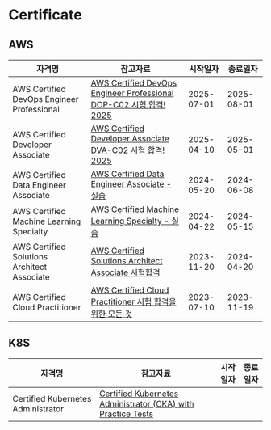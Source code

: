 # Certificate

## AWS 

| 자격명 | 참고자료 | 시작일자 | 종료일자 |
| --- | --- | --- | --- |
| AWS Certified DevOps Engineer Professional | [AWS Certified DevOps Engineer Professional DOP-C02 시험 합격! 2025](udemy.com/course/aws-certified-devops-engineer-professional-korean/?kw=devops&src=sac) | 2025-07-01 | 2025-08-01 |
| AWS Certified Developer Associate | [AWS Certified Developer Associate DVA-C02 시험 합격! 2025](https://www.udemy.com/course/best-aws-certified-developer-associate/?kw=aws+certified&src=sac&couponCode=KRLETSLEARNNOW) | 2025-04-10 | 2025-05-01 |
| AWS Certified Data Engineer Associate | [AWS Certified Data Engineer Associate - 실습](https://www.udemy.com/course/aws-data-engineer) | 2024-05-20 | 2024-06-08 |
| AWS Certified Machine Learning Specialty | [AWS Certified Machine Learning Specialty - 실습](https://www.udemy.com/course/aws-machine-learning) | 2024-04-22 | 2024-05-15 |
| AWS Certified Solutions Architect Associate | [AWS Certified Solutions Architect Associate 시험합격](https://www.udemy.com/course/best-aws-certified-solutions-architect-associate) | 2023-11-20 | 2024-04-20 |
| AWS Certified Cloud Practitioner | [AWS Certified Cloud Practitioner 시험 합격을 위한 모든 것](https://www.udemy.com/course/best-aws-certified-cloud/?kw=aws+certified+clou&src=sac) | 2023-07-10 | 2023-11-19 |

## K8S

| 자격명 | 참고자료 | 시작일자 | 종료일자 |
| --- | --- | --- | --- |
| Certified Kubernetes Administrator | [Certified Kubernetes Administrator (CKA) with Practice Tests](https://www.udemy.com/course/certified-kubernetes-administrator-with-practice-tests/) |  |  |
